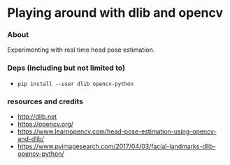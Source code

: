 # Playing around with dlib and opencv

### About
Experimenting with real time head pose estimation.

### Deps (including but not limited to)
- `pip install --user dlib opencv-python`

### resources and credits
- http://dlib.net
- https://opencv.org/
- https://www.learnopencv.com/head-pose-estimation-using-opencv-and-dlib/
- https://www.pyimagesearch.com/2017/04/03/facial-landmarks-dlib-opencv-python/

